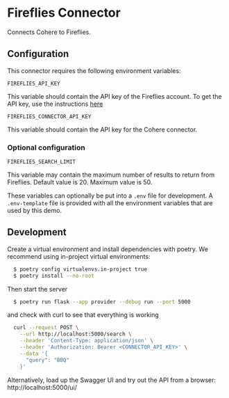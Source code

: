 # Fireflies Connector

Connects Cohere to Fireflies.

## Configuration

This connector requires the following environment variables:

```
FIREFLIES_API_KEY
```

This variable should contain the API key of the Fireflies account.
To get the API key, use the instructions [here](https://docs.fireflies.ai/)

```
FIREFLIES_CONNECTOR_API_KEY
```

This variable should contain the API key for the Cohere connector.

### Optional configuration

```
FIREFLIES_SEARCH_LIMIT
```

This variable may contain the maximum number of results to return from Fireflies. Default value is 20.
Maximum value is 50.

These variables can optionally be put into a `.env` file for development.
A `.env-template` file is provided with all the environment variables that are used by this demo.

## Development

Create a virtual environment and install dependencies with poetry. We recommend using in-project virtual environments:

```bash
  $ poetry config virtualenvs.in-project true
  $ poetry install --no-root
```

Then start the server

```bash
  $ poetry run flask --app provider --debug run --port 5000
```

and check with curl to see that everything is working

```bash
  curl --request POST \
    --url http://localhost:5000/search \
    --header 'Content-Type: application/json' \
    --header 'Authorization: Bearer <CONNECTOR_API_KEY>' \
    --data '{
      "query": "BBQ"
    }'
```

Alternatively, load up the Swagger UI and try out the API from a browser: http://localhost:5000/ui/
